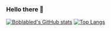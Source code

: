 ### Hello there 🤙

[![Boblabled's GitHub stats](https://github-readme-stats.vercel.app/api?username=Boblabled)](https://github.com/Boblabled/github-readme-stats)
[![Top Langs](https://github-readme-stats.vercel.app/api/top-langs/?username=Boblabled)](https://github.com/Boblabled/github-readme-stats)

<!--
**Boblabled/Boblabled** is a ✨ _special_ ✨ repository because its `README.md` (this file) appears on your GitHub profile.

Here are some ideas to get you started:

- 🔭 I’m currently working on ...
- 🌱 I’m currently learning ...
- 👯 I’m looking to collaborate on ...
- 🤔 I’m looking for help with ...
- 💬 Ask me about ...
- 📫 How to reach me: ...
- 😄 Pronouns: ...
- ⚡ Fun fact: ...
-->
